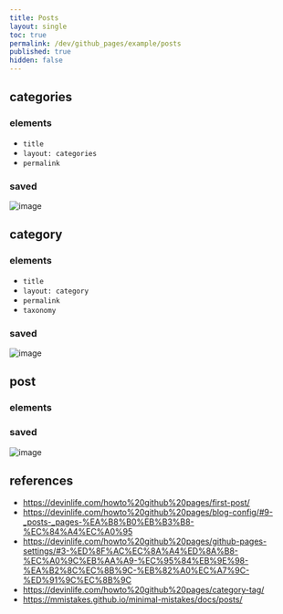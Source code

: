 ```yaml
---
title: Posts
layout: single
toc: true
permalink: /dev/github_pages/example/posts
published: true
hidden: false
---
```


## categories

### elements

- `title`
- `layout: categories`
- `permalink`

### saved

![image](https://user-images.githubusercontent.com/92285528/143070657-4a48bd0f-7f90-4aa2-aab4-881bb9f3f29c.png)

## category

### elements

- `title`
- `layout: category`
- `permalink`
- `taxonomy`

### saved

![image](https://user-images.githubusercontent.com/92285528/143070554-1f1b6e95-87bb-4d5a-a2b7-5ed649875b03.png)

## post

### elements



### saved

![image](https://user-images.githubusercontent.com/92285528/143068520-53223635-1a3e-42ba-8757-4f2ee76d26ed.png)

## references

- <https://devinlife.com/howto%20github%20pages/first-post/>
- <https://devinlife.com/howto%20github%20pages/blog-config/#9-_posts-_pages-%EA%B8%B0%EB%B3%B8-%EC%84%A4%EC%A0%95>
- <https://devinlife.com/howto%20github%20pages/github-pages-settings/#3-%ED%8F%AC%EC%8A%A4%ED%8A%B8-%EC%A0%9C%EB%AA%A9-%EC%95%84%EB%9E%98-%EA%B2%8C%EC%8B%9C-%EB%82%A0%EC%A7%9C-%ED%91%9C%EC%8B%9C>
- <https://devinlife.com/howto%20github%20pages/category-tag/>
- <https://mmistakes.github.io/minimal-mistakes/docs/posts/>
